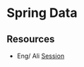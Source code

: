 # Spring Data

## Resources

- Eng/ Ali [Session](https://drive.google.com/file/d/1dALQce9eHehEV8FFF2b1HEwgz4mxyLh1/view?usp=drive_link)